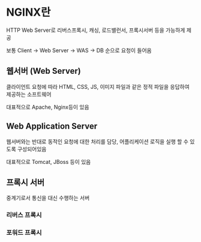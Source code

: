 # NGINX란
HTTP Web Server로 리버스프록시, 캐싱, 로드밸런서, 프록시서버 등을 가능하게 제공

보통 Client -> Web Server -> WAS -> DB 순으로 요청이 들어옴

## 웹서버 (Web Server)
클라이언트 요청에 따라 HTML, CSS, JS, 이미지 파일과 같은 정적 파일을 응답하여 제공하는 소프트웨어

대표적으로 Apache, Nginx등이 있음

## Web Application Server
웹서버와는 반대로 동적인 요청에 대한 처리를 담당, 어플리케이션 로직을 실행 할 수 있도록 구성되어있음

대표적으로 Tomcat, JBoss 등이 있음

## 프록시 서버
중계기로서 통신을 대신 수행하는 서버


### 리버스 프록시

### 포워드 프록시